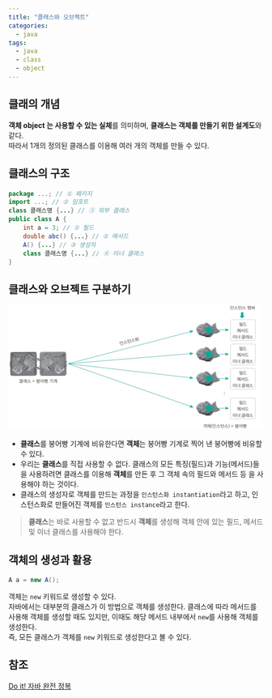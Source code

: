 ```yaml
---
title: "클래스와 오브젝트"
categories: 
  - java
tags: 
  - java
  - class
  - object
---
```


## 클래의 개념

**객체 object 는 사용할 수 있는 실체**를 의미하며, **클래스는 객체를 만들기 위한 설계도**와 같다.   
따라서 1개의 정의된 클래스를 이용해 여러 개의 객체를 만들 수 있다.

## 클래스의 구조
```java
package ...; // ① 패키지
import ...; // ② 임포트
class 클래스명 {...} // ③ 외부 클래스
public class A {
    int a = 3; // ① 필드
    double abc() {...} // ② 메서드
    A() {...} // ③ 생성자
    class 클래스명 {...} // ④ 이너 클래스
}
```

## 클래스와 오브젝트 구분하기

<img src="../../assets/images/java/object-class-example.png" alt="object-class-example">

- **클래스**를 붕어빵 기계에 비유한다면 **객체**는 붕어빵 기계로 찍어 낸 붕어빵에 비유할 수 있다.
- 우리는 **클래스**를 직접 사용할 수 없다. 클래스의 모든 특징(필드)과 기능(메서드)들을 사용하려면 클래스를 이용해 **객체**를 만든 후 그 객체 속의
  필드와 메서드 등 을 사용해야 하는 것이다.
- 클래스의 생성자로 객체를 만드는 과정을 `인스턴스화 instantiation`라고 하고, 인스턴스화로 만들어진 객체를 `인스턴스 instance`라고 한다.

> **클래스**는 바로 사용할 수 없고 반드시 **객체**를 생성해 객체 안에 있는 필드, 메서드 및 이너 클래스를 사용해야 한다.

## 객체의 생성과 활용
```java
A a = new A();
```
객체는 `new` 키워드로 생성할 수 있다.   
자바에서는 대부분의 클래스가 이 방법으로 객체를 생성한다. 
클래스에 따라 메서드를 사용해 객체를 생성할 때도 있지만, 이때도 해당 메서드 내부에서 `new`를 사용해 객체를 생성한다.  
즉, 모든 클래스가 객체를 `new` 키워드로 생성한다고 볼 수 있다.

## 참조
[Do it! 자바 완전 정복](http://www.yes24.com/Product/Goods/103389317)
